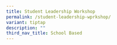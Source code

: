 ```yaml
---
title: Student Leadership Workshop
permalink: /student-leadership-wprkshop/
variant: tiptap
description: ""
third_nav_title: School Based
---
```

